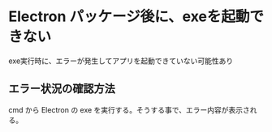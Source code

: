 # Electron パッケージ後に、exeを起動できない

exe実行時に、エラーが発生してアプリを起動できていない可能性あり

## エラー状況の確認方法

cmd から Electron の exe を実行する。そうする事で、エラー内容が表示される。